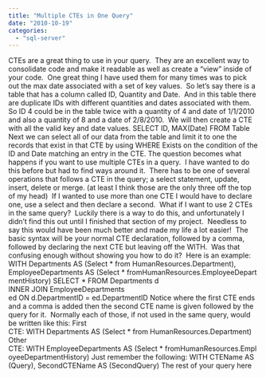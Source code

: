 ```yaml
---
title: "Multiple CTEs in One Query"
date: "2010-10-19"
categories: 
  - "sql-server"
---
```


CTEs are a great thing to use in your query.  They are an excellent way to consolidate code and make it readable as well as create a “view” inside of your code.  One great thing I have used them for many times was to pick out the max date associated with a set of key values.  So let’s say there is a table that has a column called ID, Quantity and Date.  And in this table there are duplicate IDs with different quantities and dates associated with them.  So ID 4 could be in the table twice with a quantity of 4 and date of 1/1/2010 and also a quantity of 8 and a date of 2/8/2010.  We will then create a CTE with all the valid key and date values. SELECT ID, MAX(Date) FROM Table Next we can select all of our data from the table and limit it to one the records that exist in that CTE by using WHERE Exists on the condition of the ID and Date matching an entry in the CTE. The question becomes what happens if you want to use multiple CTEs in a query.  I have wanted to do this before but had to find ways around it.  There has to be one of several operations that follows a CTE in the query; a select statement, update, insert, delete or merge. (at least I think those are the only three off the top of my head)  If I wanted to use more than one CTE I would have to declare one, use a select and then declare a second.  What if I want to use 2 CTEs in the same query?  Luckily there is a way to do this, and unfortunately I didn’t find this out until I finished that section of my project.  Needless to say this would have been much better and made my life a lot easier!  The basic syntax will be your normal CTE declaration, followed by a comma, followed by declaring the next CTE but leaving off the WITH.  Was that confusing enough without showing you how to do it?  Here is an example: WITH Departments AS (Select \* from HumanResources.Department), EmployeeDepartments AS (Select \* fromHumanResources.EmployeeDepartmentHistory) SELECT \* FROM Departments d INNER JOIN EmployeeDepartments ed ON d.DepartmentID = ed.DepartmentID Notice where the first CTE ends and a comma is added then the second CTE name is given followed by the query for it.  Normally each of those, if not used in the same query, would be written like this: First CTE: WITH Departments AS (Select \* from HumanResources.Department) Other CTE: WITH EmployeeDepartments AS (Select \* fromHumanResources.EmployeeDepartmentHistory) Just remember the following: WITH CTEName AS (Query), SecondCTEName AS (SecondQuery) The rest of your query here
